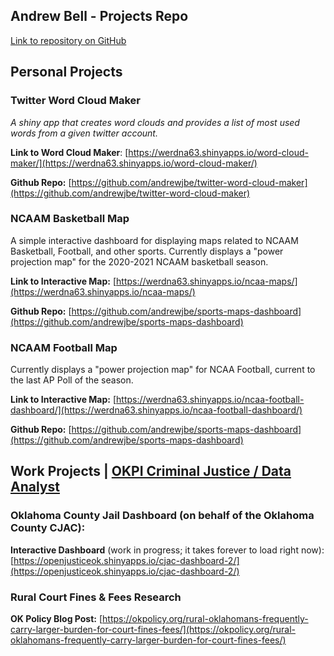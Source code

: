 ## Andrew Bell - Projects Repo

[Link to repository on GitHub](https://github.com/andrewjbe/github-pages/)

## Personal Projects

### Twitter Word Cloud Maker

*A shiny app that creates word clouds and provides a list of most used words from a given twitter account.*

**Link to Word Cloud Maker**: [https://werdna63.shinyapps.io/word-cloud-maker/](https://werdna63.shinyapps.io/word-cloud-maker/)

**Github Repo:** [https://github.com/andrewjbe/twitter-word-cloud-maker](https://github.com/andrewjbe/twitter-word-cloud-maker)

### NCAAM Basketball Map

A simple interactive dashboard for displaying maps related to NCAAM Basketball, Football, and other sports. Currently displays a "power projection map" for the 2020-2021 NCAAM basketball season.

**Link to Interactive Map:** [https://werdna63.shinyapps.io/ncaa-maps/](https://werdna63.shinyapps.io/ncaa-maps/)

**Github Repo:** [https://github.com/andrewjbe/sports-maps-dashboard](https://github.com/andrewjbe/sports-maps-dashboard)

### NCAAM Football Map

Currently displays a "power projection map" for NCAA Football, current to the last AP Poll of the season.

**Link to Interactive Map:** [https://werdna63.shinyapps.io/ncaa-football-dashboard/](https://werdna63.shinyapps.io/ncaa-football-dashboard/)

**Github Repo:** [https://github.com/andrewjbe/sports-maps-dashboard](https://github.com/andrewjbe/sports-maps-dashboard)

## Work Projects | [OKPI Criminal Justice / Data Analyst](https://okpolicy.org/)

### Oklahoma County Jail Dashboard (on behalf of the Oklahoma County CJAC):

**Interactive Dashboard** (work in progress; it takes forever to load right now): [https://openjusticeok.shinyapps.io/cjac-dashboard-2/](https://openjusticeok.shinyapps.io/cjac-dashboard-2/)

### Rural Court Fines & Fees Research

**OK Policy Blog Post:** [https://okpolicy.org/rural-oklahomans-frequently-carry-larger-burden-for-court-fines-fees/](https://okpolicy.org/rural-oklahomans-frequently-carry-larger-burden-for-court-fines-fees/)
